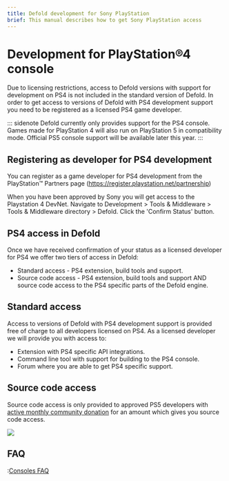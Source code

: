 ```yaml
---
title: Defold development for Sony PlayStation
brief: This manual describes how to get Sony PlayStation access
---
```


# Development for PlayStation®4 console 
Due to licensing restrictions, access to Defold versions with support for development on PS4 is not included in the standard version of Defold. In order to get access to versions of Defold with PS4 development support you need to be registered as a licensed PS4 game developer.

::: sidenote
Defold currently only provides support for the PS4 console. Games made for PlayStation 4 will also run on PlayStation 5 in compatibility mode. Official PS5 console support will be available later this year.
:::

## Registering as developer for PS4 development
You can register as a game developer for PS4 development from the PlayStation™ Partners page (https://register.playstation.net/partnership)

When you have been approved by Sony you will get access to the Playstation 4 DevNet. Navigate to Development > Tools & Middleware > Tools & Middleware directory > Defold. Click the 'Confirm Status' button.

## PS4 access in Defold 
Once we have received confirmation of your status as a licensed developer for PS4 we offer two tiers of access in Defold:

* Standard access - PS4 extension, build tools and support.
* Source code access - PS4 extension, build tools and support AND source code access to the PS4 specific parts of the Defold engine.

## Standard access 
Access to versions of Defold with PS4 development support is provided free of charge to all developers licensed on PS4. As a licensed developer we will provide you with access to:

* Extension with PS4 specific API integrations.
* Command line tool with support for building to the PS4 console.
* Forum where you are able to get PS4 specific support.

## Source code access 
Source code access is only provided to approved PS5 developers with [active monthly community donation](/community-donations/) for an amount which gives you source code access.

![](images/nintendo-switch/register-defold.png)

## FAQ
:[Consoles FAQ](../shared/consoles-faq.md)